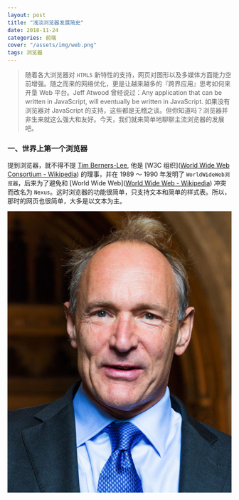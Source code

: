 ```yaml
---
layout: post
title: "浅淡浏览器发展简史"
date: 2018-11-24
categories: 前端
cover: "/assets/img/web.png"
tags: 浏览器
---
```


> 随着各大浏览器对 `HTML5` 新特性的支持，网页对图形以及多媒体方面能力空前增强。随之而来的网络优化，更是让越来越多的『跨界应用』思考如何来开垦 Web 平台。Jeff Atwood 曾经说过：Any application that can be written in JavaScript, will eventually be written in JavaScript. 如果没有浏览器对 JavaScript 的支持，这些都是无稽之谈。但你知道吗？浏览器并非生来就这么强大和友好。今天，我们就来简单地聊聊主流浏览器的发展吧。

### 一、世界上第一个浏览器

提到浏览器，就不得不提 [Tim Berners-Lee](https://en.wikipedia.org/wiki/Tim_Berners-Lee), 他是 [W3C 组织]([World Wide Web Consortium - Wikipedia](https://en.wikipedia.org/wiki/World_Wide_Web_Consortium)) 的理事，并在 1989 ～ 1990 年发明了 `WorldWideWeb浏览器`，后来为了避免和 [World Wide Web]([World Wide Web - Wikipedia](https://en.wikipedia.org/wiki/World_Wide_Web)) 冲突而改名为 `Nexus`。这时浏览器的功能很简单，只支持文本和简单的样式表。所以，那时的网页也很简单，大多是以文本为主。

![Tim Berners-Lee](/assets/img/Tim_Berners.jpg)
